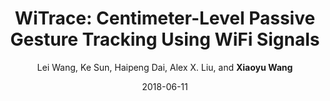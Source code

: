 ---
title: "WiTrace: Centimeter-Level Passive Gesture Tracking Using WiFi Signals"
collection: conf_publications
sname: SECON'19
fname: Proceedings of the 15th Annual IEEE International Conference on Sensing, Communication, and Networking (SECON)
author: Lei Wang, Ke Sun, Haipeng Dai, Alex X. Liu, and <strong>Xiaoyu Wang</strong>
place: Hong Kong, China
mydate: June 11-13, 2018
accept_rate: 49/211 = 23.2%
paperurl: 'http://academicpages.github.io/files/paper1.pdf'
plain: '/files/bib/plainWiTrace.txt'
bibtex: '/files/bib/texWiTrace.txt'
date: 2018-06-11
---